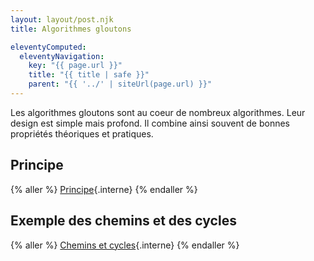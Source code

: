 ```yaml
---
layout: layout/post.njk
title: Algorithmes gloutons

eleventyComputed:
  eleventyNavigation:
    key: "{{ page.url }}"
    title: "{{ title | safe }}"
    parent: "{{ '../' | siteUrl(page.url) }}"
---
```


Les algorithmes gloutons sont au coeur de nombreux algorithmes. Leur design est simple mais profond. Il combine ainsi souvent de bonnes propriétés théoriques et pratiques.

## Principe

{% aller %}
[Principe](./principe){.interne}
{% endaller %}

## Exemple des chemins et des cycles

{% aller %}
[Chemins et cycles](./chemins-cycles){.interne}
{% endaller %}
